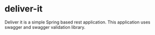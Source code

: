 # deliver-it

Deliver it is a simple Spring based rest application.
This application uses swagger and swagger validation library.
